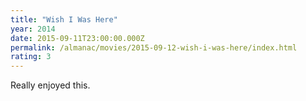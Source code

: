 ```yaml
---
title: "Wish I Was Here"
year: 2014
date: 2015-09-11T23:00:00.000Z
permalink: /almanac/movies/2015-09-12-wish-i-was-here/index.html
rating: 3
---
```


Really enjoyed this.
